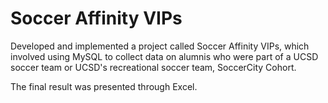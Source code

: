 # Soccer Affinity VIPs

Developed and implemented a project called Soccer Affinity VIPs, which involved using MySQL to collect data on alumnis who were part of a UCSD soccer team or UCSD's recreational soccer team, SoccerCity Cohort.

The final result was presented through Excel.
